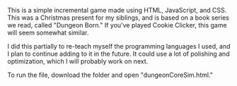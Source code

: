 This is a simple incremental game made using HTML, JavaScript, and CSS. This was a Christmas present for my siblings, and is based on a book series we read, called "Dungeon Born." If you've played Cookie Clicker, this game will seem somewhat similar.

I did this partially to re-teach myself the programming languages I used, and I plan to continue adding to it in the future. It could use a lot of polishing and optimization, which I will probably work on next.

To run the file, download the folder and open "dungeonCoreSim.html."
